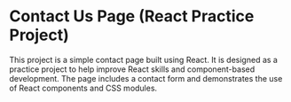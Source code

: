 # Contact Us Page (React Practice Project)

This project is a simple contact page built using React. It is designed as a practice project to help improve React skills and component-based development. The page includes a contact form and demonstrates the use of React components and CSS modules.
